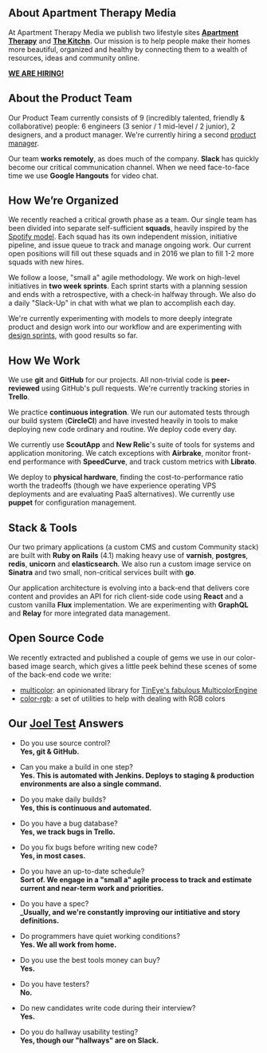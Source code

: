 ## About Apartment Therapy Media

At Apartment Therapy Media we publish two lifestyle sites [**Apartment Therapy**](http://ApartmentTherapy.com) and [**The Kitchn**](http://TheKitchn.com). Our mission is to help people make their homes more beautiful, organized and healthy by connecting them to a wealth of resources, ideas and community online.

[**WE ARE HIRING!**](http://www.apartmenttherapy.com/jobs)

## About the Product Team

Our Product Team currently consists of 9 (incredibly talented, friendly & collaborative) people: 6 engineers (3 senior / 1 mid-level / 2 junior), 2 designers, and a product manager. We're currently hiring a second [product manager](http://www.apartmenttherapy.com/product-manager-224987).

Our team **works remotely**, as does much of the company. **Slack** has quickly become our critical communication channel. When we need face-to-face time we use **Google Hangouts** for video chat.

## How We’re Organized

We recently reached a critical growth phase as a team. Our single team has been divided into separate self-sufficient **squads**, heavily inspired by the [Spotify model](https://labs.spotify.com/2014/03/27/spotify-engineering-culture-part-1/). Each squad has its own independent mission, initiative pipeline, and issue queue to track and manage ongoing work. Our current open positions will fill out these squads and in 2016 we plan to fill 1-2 more squads with new hires.

We follow a loose, "small a" agile methodology. We work on high-level initiatives in **two week sprints**. Each sprint starts with a planning session and ends with a retrospective, with a check-in halfway through. We also do a daily "Slack-Up" in chat with what we plan to accomplish each day.

We're currently experimenting with models to more deeply integrate product and design work into our workflow and are experimenting with [design sprints](http://www.gv.com/sprint/), with good results so far.

## How We Work

We use **git** and **GitHub** for our projects. All non-trivial code is **peer-reviewed** using GitHub's pull requests. We're currently tracking stories in **Trello**. 

We practice **continuous integration**. We run our automated tests through our build system (**CircleCI**) and have invested heavily in tools to make deploying new code ordinary and routine. We deploy code every day.

We currently use **ScoutApp** and **New Relic**'s suite of tools for systems and application monitoring. We catch exceptions with **Airbrake**, monitor front-end performance with **SpeedCurve**, and track custom metrics with **Librato**.

We deploy to **physical hardware**, finding the cost-to-performance ratio worth the tradeoffs (though we have experience operating VPS deployments and are evaluating PaaS alternatives). We currently use **puppet** for configuration management.

## Stack & Tools

Our two primary applications (a custom CMS and custom Community stack) are built with **Ruby on Rails** (4.1) making heavy use of **varnish**, **postgres**, **redis**, **unicorn** and **elasticsearch**. We also run a custom image service on **Sinatra** and two small, non-critical services built with **go**.

Our application architecture is evolving into a back-end that delivers core content and provides an API for rich client-side code using **React** and a custom vanilla **Flux** implementation. We are experimenting with **GraphQL** and **Relay** for more integrated data management.

## Open Source Code

We recently extracted and published a couple of gems we use in our color-based image search, which gives a little peek behind these scenes of some of the back-end code we write:
* [multicolor](https://github.com/apartmenttherapy/multicolor): an opinionated library for [TinEye's fabulous MulticolorEngine](http://services.tineye.com/MulticolorEngine)
* [color-rgb](https://github.com/apartmenttherapy/color-rgb): a set of utilities to help with dealing with RGB colors

## Our [Joel Test](http://www.joelonsoftware.com/articles/fog0000000043.html) Answers

* Do you use source control?  
  **Yes, git & GitHub.**

* Can you make a build in one step?  
  **Yes. This is automated with Jenkins. Deploys to staging & production environments are also a single command.**

* Do you make daily builds?  
  **Yes, this is continuous and automated.**

* Do you have a bug database?  
  **Yes, we track bugs in Trello.**

* Do you fix bugs before writing new code?  
  **Yes, in most cases.**

* Do you have an up-to-date schedule?  
  **Sort of. We engage in a "small a" agile process to track and estimate current and near-term work and priorities.**

* Do you have a spec?  
  **_Usually, and we're constantly improving our intitiative and story definitions.**

* Do programmers have quiet working conditions?  
  **Yes. We all work from home.**

* Do you use the best tools money can buy?  
  **Yes.**

* Do you have testers?  
  **No.**

* Do new candidates write code during their interview?  
  **Yes.**

* Do you do hallway usability testing?  
  **Yes, though our "hallways" are on Slack.**
